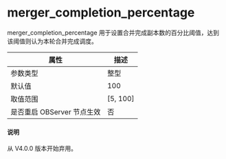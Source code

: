merger_completion_percentage 
=================================================

merger_completion_percentage 用于设置合并完成副本数的百分比阈值，达到该阈值则认为本轮合并完成调度。


|      **属性**      |   **描述**   |
|------------------|------------|
| 参数类型             | 整型         |
| 默认值              | 100        |
| 取值范围             | \[5, 100\] |
| 是否重启 OBServer 节点生效 | 否          |

<main id="notice" type='explain'>
  <h4>说明</h4>
  <p>从 V4.0.0 版本开始弃用。</p>
</main>


